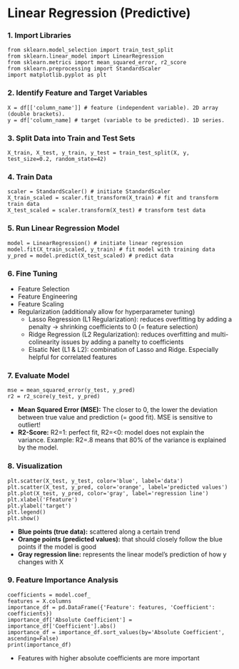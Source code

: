# Linear Regression (Predictive)
### 1. Import Libraries
    from sklearn.model_selection import train_test_split
    from sklearn.linear_model import LinearRegression
    from sklearn.metrics import mean_squared_error, r2_score
    from sklearn.preprocessing import StandardScaler
    import matplotlib.pyplot as plt
### 2. Identify Feature and Target Variables
    X = df[['column_name']] # feature (independent variable). 2D array (double brackets).
    y = df['column_name] # target (variable to be predicted). 1D series.
### 3. Split Data into Train and Test Sets
    X_train, X_test, y_train, y_test = train_test_split(X, y, test_size=0.2, random_state=42)
### 4. Train Data
    scaler = StandardScaler() # initiate StandardScaler
    X_train_scaled = scaler.fit_transform(X_train) # fit and transform train data
    X_test_scaled = scaler.transform(X_test) # transform test data
### 5. Run Linear Regression Model
    model = LinearRegression() # initiate linear regression
    model.fit(X_train_scaled, y_train) # fit model with training data
    y_pred = model.predict(X_test_scaled) # predict data
### 6. Fine Tuning
- Feature Selection
- Feature Engineering
- Feature Scaling
- Regularization (additionaly allow for hyperparameter tuning)
    - Lasso Regression (L1 Regularization): reduces overfitting by adding a penalty -> shrinking coefficients to 0 (= feature selection)
    - Ridge Regression (L2 Regularization): reduces overfitting and multi-colinearity issues by adding a panelty to coefficients
    - Elsatic Net (L1 & L2): combination of Lasso and Ridge. Especially helpful for correlated features
### 7. Evaluate Model
    mse = mean_squared_error(y_test, y_pred)
    r2 = r2_score(y_test, y_pred)
- **Mean Squared Error (MSE):** The closer to 0, the lower the deviation between true value and prediction (= good fit). MSE is sensitive to outliert!
- **R2-Score:** R2=1: perfect fit, R2=<0: model does not explain the variance. Example: R2=.8 means that 80% of the variance is explained by the model.
### 8. Visualization
    plt.scatter(X_test, y_test, color='blue', label='data')
    plt.scatter(X_test, y_pred, color='orange', label='predicted values')
    plt.plot(X_test, y_pred, color='gray', label='regression line')
    plt.xlabel('Ffeature')
    plt.ylabel('target')
    plt.legend()
    plt.show()
- **Blue points (true data):** scattered along a certain trend
- **Orange points (predicted values):** that should closely follow the blue points if the model is good
- **Gray regression line:** represents the linear model’s prediction of how y changes with X
### 9. Feature Importance Analysis
    coefficients = model.coef_
    features = X.columns
    importance_df = pd.DataFrame({'Feature': features, 'Coefficient': coefficients})
    importance_df['Absolute Coefficient'] = importance_df['Coefficient'].abs()
    importance_df = importance_df.sort_values(by='Absolute Coefficient', ascending=False)
    print(importance_df)
- Features with higher absolute coefficients are more important
